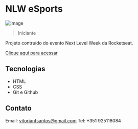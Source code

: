 # NLW eSports

![image](https://github.com/vitorianfonseca/nlw/assets/113269524/6955c1ec-2504-4ad1-abc5-5db0729978cf)

> Iniciante

Projeto contruído do evento Next Level Week 
da Rocketseat.

[Clique aqui para acessar](https://v1fonseca911.github.io/nlw)


## Tecnologias

- HTML
- CSS
- Git e Github

## Contato

Email: vitorianfsantos@gmail.com
Tel: +351 925118084
